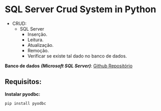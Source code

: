 # **SQL Server Crud System in Python**

- CRUD:
  - SQL Server
    - Inserção.                                       
    - Leitura.                                         
    - Atualização.                                    
    - Remoção.                                         
    - Verificar se existe tal dado no banco de dados.
  
**Banco de dados** ***(Microsoft SQL Server)***: [Github Repositório](https://github.com/LuannSP/sql-table-simple-college)

## Requisitos:

**Instalar pyodbc:**
```
pip install pyodbc
```